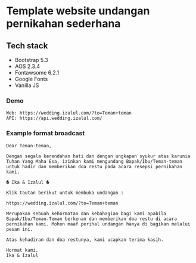 # Template website undangan pernikahan sederhana

## Tech stack
- Bootstrap 5.3
- AOS 2.3.4
- Fontawsome 6.2.1
- Google Fonts
- Vanilla JS

### Demo
```
Web: https://wedding.izalul.com/?to=Teman+teman
API: https://api.wedding.izalul.com/
```
### Example format broadcast
```
Dear Teman-teman,

Dengan segala kerendahan hati dan dengan ungkapan syukur atas karunia Tuhan Yang Maha Esa, izinkan kami mengundang Bapak/Ibu/Teman-teman untuk hadir dan memberikan doa restu pada acara resepsi pernikahan kami.

� Ika & Izalul �

Klik tautan berikut untuk membuka undangan :

https://wedding.izalul.com/?to=Teman+teman

Merupakan sebuah kehormatan dan kebahagian bagi kami apabila Bapak/Ibu/Teman-Teman berkenan dan memberikan doa restu di acara pernikahan kami. Mohon maaf perihal undangan hanya di bagikan melalui pesan ini.

Atas kehadiran dan doa restunya, kami ucapkan terima kasih.

Hormat kami,
Ika & Izalul
```